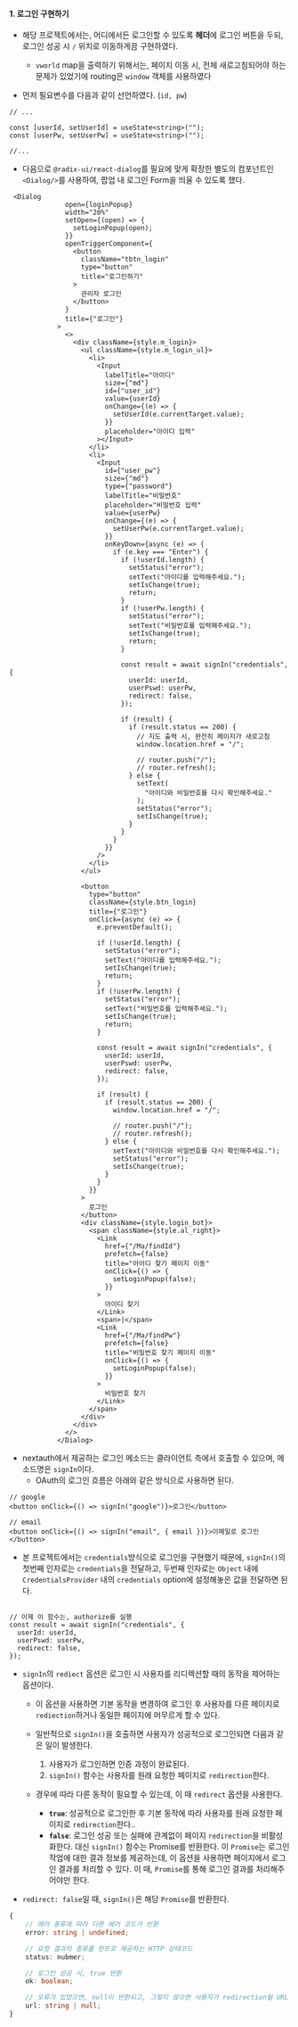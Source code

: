 
#### 1. 로그인 구현하기

- 해당 프로젝트에서는, 어디에서든 로그인할 수 있도록 **헤더**에 로그인 버튼을 두되, 로그인 성공 시 `/` 위치로 이동하게끔 구현하였다.
	- `vworld` map을 출력하기 위해서는, 페이지 이동 시, 전체 새로고침되어야 하는 문제가 있었기에 routing은 `window` 객체를 사용하였다

- 먼저 필요변수를 다음과 같이 선언하였다. (`id, pw`)
```tsx
// ...

const [userId, setUserId] = useState<string>("");
const [userPw, setUserPw] = useState<string>("");

//...
```

- 다음으로 `@radix-ui/react-dialog`를 필요에 맞게 확장한 별도의 컴포넌트인 `<Dialog/>`를 사용하여, 팝업 내 로그인 Form을 띄울 수 있도록 했다.
```tsx
 <Dialog
              open={loginPopup}
              width="20%"
              setOpen={(open) => {
                setLoginPopup(open);
              }}
              openTriggerComponent={
                <button
                  className="tbtn_login"
                  type="button"
                  title="로그인하기"
                >
                  관리자 로그인
                </button>
              }
              title={"로그인"}
            >
              <>
                <div className={style.m_login}>
                  <ul className={style.m_login_ul}>
                    <li>
                      <Input
                        labelTitle="아이디"
                        size={"md"}
                        id={"user_id"}
                        value={userId}
                        onChange={(e) => {
                          setUserId(e.currentTarget.value);
                        }}
                        placeholder="아이디 입력"
                      ></Input>
                    </li>
                    <li>
                      <Input
                        id={"user_pw"}
                        size={"md"}
                        type={"password"}
                        labelTitle="비밀번호"
                        placeholder="비밀번호 입력"
                        value={userPw}
                        onChange={(e) => {
                          setUserPw(e.currentTarget.value);
                        }}
                        onKeyDown={async (e) => {
                          if (e.key === "Enter") {
                            if (!userId.length) {
                              setStatus("error");
                              setText("아이디를 입력해주세요.");
                              setIsChange(true);
                              return;
                            }
                            if (!userPw.length) {
                              setStatus("error");
                              setText("비밀번호를 입력해주세요.");
                              setIsChange(true);
                              return;
                            }
  
                            const result = await signIn("credentials", {
                              userId: userId,
                              userPswd: userPw,
                              redirect: false,
                            });
  
                            if (result) {
                              if (result.status == 200) {
                                // 지도 출력 시, 완전히 페이지가 새로고침
                                window.location.href = "/";
  
                                // router.push("/");
                                // router.refresh();
                              } else {
                                setText(
                                  "아이디와 비밀번호를 다시 확인해주세요."
                                );
                                setStatus("error");
                                setIsChange(true);
                              }
                            }
                          }
                        }}
                      />
                    </li>
                  </ul>
  
                  <button
                    type="button"
                    className={style.btn_login}
                    title={"로그인"}
                    onClick={async (e) => {
                      e.preventDefault();
  
                      if (!userId.length) {
                        setStatus("error");
                        setText("아이디를 입력해주세요.");
                        setIsChange(true);
                        return;
                      }
                      if (!userPw.length) {
                        setStatus("error");
                        setText("비밀번호를 입력해주세요.");
                        setIsChange(true);
                        return;
                      }
  
                      const result = await signIn("credentials", {
                        userId: userId,
                        userPswd: userPw,
                        redirect: false,
                      });
  
                      if (result) {
                        if (result.status == 200) {
                          window.location.href = "/";
  
                          // router.push("/");
                          // router.refresh();
                        } else {
                          setText("아이디와 비밀번호를 다시 확인해주세요.");
                          setStatus("error");
                          setIsChange(true);
                        }
                      }
                    }}
                  >
                    로그인
                  </button>
                  <div className={style.login_bot}>
                    <span className={style.al_right}>
                      <Link
                        href={"/Ma/findId"}
                        prefetch={false}
                        title="아이디 찾기 페이지 이동"
                        onClick={() => {
                          setLoginPopup(false);
                        }}
                      >
                        아이디 찾기
                      </Link>
                      <span>|</span>
                      <Link
                        href={"/Ma/findPw"}
                        prefetch={false}
                        title="비밀번호 찾기 페이지 이동"
                        onClick={() => {
                          setLoginPopup(false);
                        }}
                      >
                        비밀번호 찾기
                      </Link>
                    </span>
                  </div>
                </div>
              </>
            </Dialog>
```

- nextauth에서 제공하는 로그인 메소드는 클라이언트 측에서 호출할 수 있으며, 메소드명은 `signIn`이다.
	- OAuth의 로그인 흐름은 아래와 같은 방식으로 사용하면 된다.
```tsx
// google
<button onClick={() => signIn("google")}>로그인</button>

// email
<button onClick={() => signIn("email", { email })}>이메일로 로그인</button>
```

- 본 프로젝트에서는 `credentials`방식으로 로그인을 구현했기 때문에, `signIn()`의 첫번째 인자로는 `credentials`을 전달하고, 두번째 인자로는 `Object` 내에 `CredentialsProvider` 내의 `credentials` option에 설정해놓은 값을 전달하면 된다.

```tsx

// 이제 이 함수는, authorize를 실행
const result = await signIn("credentials", {
  userId: userId,
  userPswd: userPw,
  redirect: false,
});
```

- `signIn`의 `rediect` 옵션은 로그인 시 사용자를 리디렉션할 때의 동작을 제어하는 옵션이다.
	- 이 옵션을 사용하면 기본 동작을 변경하여 로그인 후 사용자를 다른 페이지로 `rediection`하거나 동일한 페이지에 머무르게 할 수 있다.
	
	- 일반적으로 `signIn()`을 호출하면 사용자가 성공적으로 로그인되면 다음과 같은 일이 발생한다.
		1. 사용자가 로그인하면 인증 과정이 완료된다.
		2. `signIn()` 함수는 사용자를 원래 요청한 페이지로 `redirection`한다.
	
	- 경우에 따라 다른 동작이 필요할 수 있는데, 이 때 `redirect` 옵션을 사용한다.
		- **`true`**: 성공적으로 로그인한 후 기본 동작에 따라 사용자를 원래 요청한 페이지로 `redirection`한다..
		- **`false`**: 로그인 성공 또는 실패에 관계없이 페이지 `redirection`을 비활성화한다. 대신 `signIn()` 함수는 Promise를 반환한다. 이 `Promise`는 로그인 작업에 대한 결과 정보를 제공하는데, 이 옵션을 사용하면 페이지에서 로그인 결과를 처리할 수 있다. 이 때, `Promise`를 통해 로그인 결과를 처리해주어야만 한다.

- `redirect: false`일 때, `signIn()`은 해당 `Promise`를 반환한다.
```ts
{
	// 에러 종류에 따라 다른 에러 코드가 반환
	error: string | undefined;

	// 요청 결과의 종류를 힌트로 제공하는 HTTP 상태코드
	status: nubmer;

	// 로그인 성공 시, true 반환
	ok: boolean;

	// 오류가 있었으면, null이 반환되고, 그렇지 않으면 사용자가 redirection될 URL을 반환한다.
	url: string | null;
}
```